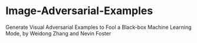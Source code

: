# Image-Adversarial-Examples
Generate Visual Adversarial Examples to Fool a Black-box Machine Learning Mode, by Weidong Zhang and Nevin Foster
